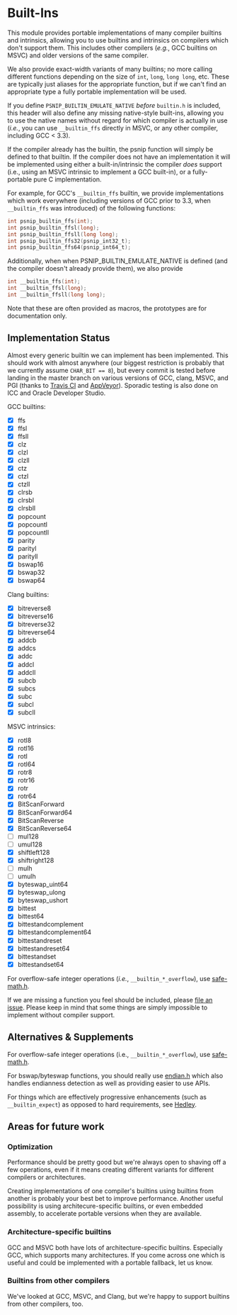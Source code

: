 # Built-Ins

This module provides portable implementations of many compiler
builtins and intrinsics, allowing you to use builtins and intrinsics
on compilers which don't support them.  This includes other compilers
(*e.g.*, GCC builtins on MSVC) and older versions of the same
compiler.

We also provide exact-width variants of many builtins; no more calling
different functions depending on the size of `int`, `long`, `long
long`, etc.  These are typically just aliases for the appropriate
function, but if we can't find an appropriate type a fully portable
implementation will be used.

If you define `PSNIP_BUILTIN_EMULATE_NATIVE` *before* `builtin.h` is
included, this header will also define any missing native-style
built-ins, allowing you to use the native names without regard for
which compiler is actually in use (*i.e.*, you can use `__builtin_ffs`
directly in MSVC, or any other compiler, including GCC < 3.3).

If the compiler already has the builtin, the psnip function will
simply be defined to that builtin.  If the compiler does not have an
implementation it will be implemented using either a
built-in/intrinsic the compiler *does* support (i.e., using an MSVC
intrinsic to implement a GCC built-in), or a fully-portable pure C
implementation.

For example, for GCC's `__builtin_ffs` builtin, we provide
implementations which work everywhere (including versions of GCC prior
to 3.3, when `__builtin_ffs` was introduced) of the following
functions:

```c
int psnip_builtin_ffs(int);
int psnip_builtin_ffsl(long);
int psnip_builtin_ffsll(long long);
int psnip_builtin_ffs32(psnip_int32_t);
int psnip_builtin_ffs64(psnip_int64_t);
```

Additionally, when when PSNIP_BUILTIN_EMULATE_NATIVE is defined (and
the compiler doesn't already provide them), we also provide

```c
int __builtin_ffs(int);
int __builtin_ffsl(long);
int __builtin_ffsll(long long);
```

Note that these are often provided as macros, the prototypes are for
documentation only.

## Implementation Status

Almost every generic builtin we can implement has been implemented.
This should work with almost anywhere (our biggest restriction is
probably that we currently assume `CHAR_BIT == 8`), but every commit
is tested before landing in the master branch on various versions of
GCC, clang, MSVC, and PGI (thanks to [Travis
CI](https://travis-ci.org/nemequ/portable-snippets) and
[AppVeyor](https://ci.appveyor.com/project/quixdb/portable-snippets)).
Sporadic testing is also done on ICC and Oracle Developer Studio.

GCC builtins:

 - [x] ffs
 - [x] ffsl
 - [x] ffsll
 - [x] clz
 - [x] clzl
 - [x] clzll
 - [x] ctz
 - [x] ctzl
 - [x] ctzll
 - [x] clrsb
 - [x] clrsbl
 - [x] clrsbll
 - [x] popcount
 - [x] popcountl
 - [x] popcountll
 - [x] parity
 - [x] parityl
 - [x] parityll
 - [x] bswap16
 - [x] bswap32
 - [x] bswap64

Clang builtins:

 - [x] bitreverse8
 - [x] bitreverse16
 - [x] bitreverse32
 - [x] bitreverse64
 - [x] addcb
 - [x] addcs
 - [x] addc
 - [x] addcl
 - [x] addcll
 - [x] subcb
 - [x] subcs
 - [x] subc
 - [x] subcl
 - [x] subcll

MSVC intrinsics:

 - [x] rotl8
 - [x] rotl16
 - [x] rotl
 - [x] rotl64
 - [x] rotr8
 - [x] rotr16
 - [x] rotr
 - [x] rotr64
 - [x] BitScanForward
 - [x] BitScanForward64
 - [x] BitScanReverse
 - [x] BitScanReverse64
 - [ ] mul128
 - [ ] umul128
 - [x] shiftleft128
 - [x] shiftright128
 - [ ] mulh
 - [ ] umulh
 - [x] byteswap_uint64
 - [x] byteswap_ulong
 - [x] byteswap_ushort
 - [x] bittest
 - [x] bittest64
 - [x] bittestandcomplement
 - [x] bittestandcomplement64
 - [x] bittestandreset
 - [x] bittestandreset64
 - [x] bittestandset
 - [x] bittestandset64

For overflow-safe integer operations (*i.e.*, `__builtin_*_overflow`),
use [safe-math.h](../safe-math).

If we are missing a function you feel should be included, please [file
an issue](https://github.com/nemequ/portable-snippets/issues).  Please
keep in mind that some things are simply impossible to implement
without compiler support.

## Alternatives & Supplements

For overflow-safe integer operations (i.e., `__builtin_*_overflow`),
use [safe-math.h](../safe-math).

For bswap/byteswap functions, you should really use
[endian.h](../endian) which also handles endianness detection as well
as providing easier to use APIs.

For things which are effectively progressive enhancements (such as
`__builtin_expect`) as opposed to hard requirements, see
[Hedley](https://nemequ.github.io/hedley/).

## Areas for future work

### Optimization

Performance should be pretty good but we're always open to shaving off
a few operations, even if it means creating different variants for
different compilers or architectures.

Creating implementations of one compiler's builtins using builtins
from another is probably your best bet to improve performance.
Another useful possibility is using architecure-specific builtins, or
even embedded assembly, to accelerate portable versions when they are
available.

### Architecture-specific builtins

GCC and MSVC both have lots of architecture-specific builtins.
Especially GCC, which supports many architectures.  If you come across
one which is useful and could be implemented with a portable fallback,
let us know.

### Builtins from other compilers

We've looked at GCC, MSVC, and Clang, but we're happy to support
builtins from other compilers, too.
